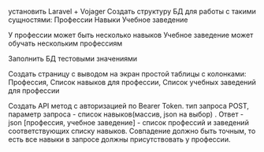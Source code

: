 


установить Laravel + Vojager
Создать структуру БД для работы с такими сущностями:
Профессии
Навыки
Учебное заведение

У профессии может быть несколько навыков
Учебное заведение может обучать нескольким профессиям

Заполнить БД тестовыми значениями

Создать страницу с выводом на экран простой таблицы с колонками:
Профессия, Список навыков для профессии, Список учебных заведений 
для профессии

Создать API метод с авторизацией по Bearer Token. 
тип запроса POST,
параметр запроса - список навыков(массив, json на выбор) .
Ответ - json [профессия, учебное заведение] - список профессий и 
заведений соответствующих списку навыков.
Совпадение должно быть точным,
то есть все навыки в запросе должны присутствовать у профессии.
